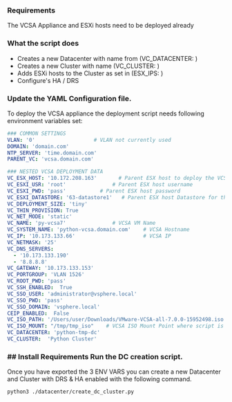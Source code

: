 ###  Requirements

The VCSA Appliance and ESXi hosts need to be deployed already

###  What the script does
- Creates a new Datacenter with name from (VC_DATACENTER: )
- Creates a new Cluster with name (VC_CLUSTER: )
- Adds ESXi hosts to the Cluster as set in (ESX_IPS: )
- Configure's HA / DRS

### Update the YAML Configuration file.

To deploy the VCSA appliance the deployment script needs following environment variables set:

``` yaml
### COMMON SETTINGS
VLAN: '0'                   # VLAN not currently used
DOMAIN: 'domain.com'
NTP_SERVER: 'time.domain.com'
PARENT_VC: 'vcsa.domain.com'

### NESTED VCSA DEPLOYMENT DATA
VC_ESX_HOST: '10.172.208.163'       # Parent ESX host to deploy the VCSA Appliance
VC_ESXI_USR: 'root'               # Parent ESX host username
VC_ESXI_PWD: 'pass'           # Parent ESX host password
VC_ESXI_DATASTORE: '63-datastore1'   # Parent ESX host Datastore for the VCSA Appliance
VC_DEPLOYMENT_SIZE: 'tiny'
VC_THIN_PROVISION: True
VC_NET_MODE: 'static'
VC_NAME: 'py-vcsa7'               # VCSA VM Name
VC_SYSTEM_NAME: 'python-vcsa.domain.com'    # VCSA Hostname
VC_IP: '10.173.133.66'                      # VCSA IP
VC_NETMASK: '25'
VC_DNS_SERVERS:
  - '10.173.133.190'
  - '8.8.8.8'
VC_GATEWAY: '10.173.133.153'
VC_PORTGROUP: 'VLAN 1526'
VC_ROOT_PWD: 'pass'
VC_SSH_ENABLED:  True
VC_SSO_USER: 'administrator@vsphere.local'
VC_SSO_PWD: 'pass'
VC_SSO_DOMAIN: 'vsphere.local'
CEIP_ENABLED:  False
VC_ISO_PATH: '/Users/user/Downloads/VMware-VCSA-all-7.0.0-15952498.iso'
VC_ISO_MOUNT: "/tmp/tmp_iso"    # VCSA ISO Mount Point where script is run
VC_DATACENTER: 'python-tmp-dc'
VC_CLUSTER:  'Python Cluster'
```

### ## Install Requirements Run the DC creation script.
Once you have exported the 3 ENV VARS you can create a new Datacenter and Cluster with DRS & HA enabled with the following command.

```shell
python3 ./datacenter/create_dc_cluster.py
```
